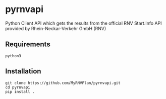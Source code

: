# pyrnvapi
Python Client API which gets the results from the official RNV Start.Info API provided by Rhein-Neckar-Verkehr GmbH (RNV)

## Requirements
`python3`

## Installation
```
git clone https://github.com/MyRNVPlan/pyrnvapi.git
cd pyrnvapi
pip install .
```
